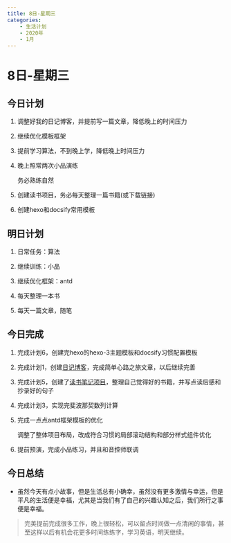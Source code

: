 ```yaml
---
title: 8日-星期三
categories:
	- 生活计划
	- 2020年
	- 1月
---
```


# 8日-星期三

## 今日计划

1. 调整好我的日记博客，并提前写一篇文章，降低晚上的时间压力

2. 继续优化模板框架

3. 提前学习算法，不到晚上学，降低晚上时间压力

4. 晚上照常两次小品演练

	务必熟练自然​

5. 创建读书项目，务必每天整理一篇书籍(或下载链接)

6. 创建hexo和docsify常用模板

## 明日计划

1. 日常任务：算法

2. 继续训练：小品

3. 继续优化框架：antd

4. 每天整理一本书

5. 每天一篇文章，随笔

## 今日完成

1. 完成计划6，创建完hexo的hexo-3主题模板和docsify习惯配置模板

2. 完成计划1，创建[日记博客](https://BrucePhoebus.github.io)，完成简单心路之旅文章，以后继续完善

3. 完成计划5，创建了[读书笔记项目](https://brucephoebus.github.io/read-notes)，整理自己觉得好的书籍，并写点读后感和抄录好的句子

4. 完成计划3，实现完斐波那契数列计算

5. 完成一点点antd框架模板的优化

	调整了整体项目布局，改成符合习惯的局部滚动结构和部分样式组件优化

6. 提前预演，完成小品练习，并且和音控师联调

## 今日总结

* 虽然今天有点小故事，但是生活总有小确幸，虽然没有更多激情与幸运，但是平凡的生活便是幸福，尤其是当我们有了自己的兴趣认知之后，我们所行之事便是幸福。

> 完美提前完成很多工作，晚上很轻松，可以留点时间做一点清闲的事情，甚至这样以后有机会花更多时间练练字，学习英语，明天继续。
